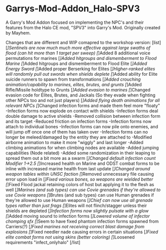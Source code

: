 # Garrys-Mod-Addon_Halo-SPV3
 A Garry's Mod Addon focused on implementing the NPC's and their features from the Halo CE mod, "SPV3" into Garry's Mod. Originally created by Mayhem.

Changes that are different and WIP comapred to the workshop version:
[list]
   [*]Sentinels are now much much more effective against large swaths of flood (can hit more than 1 target per sweep)
   [*]Added 8 additional voice permutations for marines
   [*]Added hitgroups and dismemberment to Flood Marine
   [*]Added hitgroups and dismemberment to Flood Elite
   [*]Added Energy Sword
   [*]Added proper Berserking for Elites
   [*]Higher-ranked elites will randomly pull out swords when shields deplete
   [*]Added ability for Elite suicide runners to spawn from transformations
   [*]Added crouching animation/capability to marines, elites, brutes, and grunts
   [*]Added Rifle/Missile holdtype to Grunts
   [*]Added evasion to marines
   [*]Changed evasion code for Elites, Brutes, and Jackals (So they evade when fighting other NPCs too and not just players)
   [*]Added flying death animations for all relevant NPCs
   [*]Changed infection forms and made them feel more "floaty"
	-Infection forms now explode on contact with shields
	-Infection forms deal double damage to active shields
	-Removed collision between infection form and its target
	-Reduced friction on infection forms
	-Infection forms now attach to individual bones
	-Infection forms can now pile onto enemies, and will jump off once one of them has taken over
	-Infection forms can no longer be meleed/damaged by the entity they are attached to
	-Modified airborne animation to make it more "wiggly" and last longer
	-Added climbing animations for when climbing nodes are available
	-Added jumping capabilities (Node related)
	-Added some randomization in their leaping to spread them out a bit more as a swarm
   [*]Changed default infection count Modifier 1->2.5
   [*]Increased health on Marine and ODST combat forms to be inline with increased marine health from last update
   [*]Changed around weapon tables within UNSC faction
   [*]Removed unnecessary file causing error upon load in
   [*]Fixed various bones, so weapons are wielded better
   [*]Fixed Flood jackal retaining colors of host but applying it to the flesh as well
   [*]Marines (and sub types) can use Covie grenades if they're allowed to use Covie weapons
   [*]Brutes (and sub types) can use Human grenades if they're allowed to use Human weapons
   [*]Chief can now use all grenade types rather than just frags
   [*]Elites will not flinch/stagger unless their shields are depleted
   [*]Infection forms now slightly pulsate with a glow
   [*]Added moving sound to infection forms
   [*]Lowered volume of infector chomping sfx
   [*]Seem to have fixed phantom infection forms spawned from Carriers(?) 
   [*]Fixed marines not receiving correct blast damage from explosions
   [*]Fixed needler nade causing errors in certain situations
   [*]Fixed elite combat forms not using skins (better coloring)
   [*]Loosened requirements "infect_onlyhalo"
[/list]